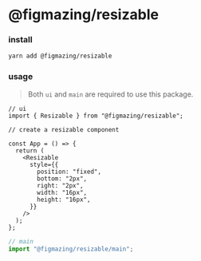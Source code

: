 # @figmazing/resizable

### install

```bash
yarn add @figmazing/resizable
```

### usage

> Both `ui` and `main` are required to use this package.

```tsx
// ui
import { Resizable } from "@figmazing/resizable";

// create a resizable component

const App = () => {
  return (
    <Resizable
      style={{
        position: "fixed",
        bottom: "2px",
        right: "2px",
        width: "16px",
        height: "16px",
      }}
    />
  );
};
```

```ts
// main
import "@figmazing/resizable/main";
```

